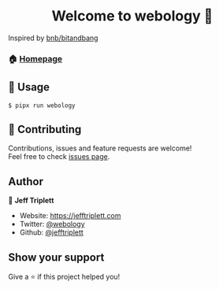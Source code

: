 <h1 align="center">Welcome to webology 👋</h1>

Inspired by [bnb/bitandbang](https://github.com/bnb/bitandbang)

### 🏠 [Homepage](https://github.com/jefftriplett/django-startproject)

## :rocket: Usage

```shell
$ pipx run webology
```

## 🤝 Contributing

Contributions, issues and feature requests are welcome!<br />Feel free to check [issues page](https://github.com/jefftriplett/webology/issues). 

## Author

👤 **Jeff Triplett**

* Website: https://jefftriplett.com
* Twitter: [@webology](https://twitter.com/webology)
* Github: [@jefftriplett](https://github.com/jefftriplett)

## Show your support

Give a ⭐️ if this project helped you!
